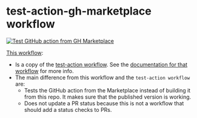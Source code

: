 # test-action-gh-marketplace workflow

[![Test GitHub action from GH Marketplace](https://github.com/edumserrano/markdown-link-check-log-parser/actions/workflows/test-action-gh-marketplace.yml/badge.svg)](https://github.com/edumserrano/markdown-link-check-log-parser/actions/workflows/test-action-gh-marketplace.yml)

[This workflow](/.github/workflows/test-action-gh-marketplace.yml):

- Is a copy of the [test-action workflow](/.github/workflows/test-action.yml). See the [documentation for that workflow](/docs/dev-notes/workflows/test-action-workflow.md) for more info.
- The main difference from this workflow and the `test-action workflow` are:
  - Tests the GitHub action from the Marketplace instead of building it from this repo. It makes sure that the published version is working.
  - Does not update a PR status because this is not a workflow that should add a status checks to PRs.
